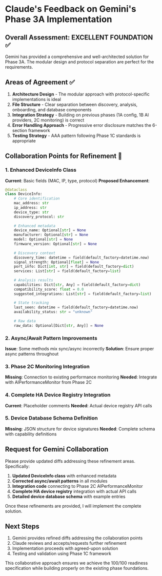 # Claude's Feedback on Gemini's Phase 3A Implementation

## Overall Assessment: EXCELLENT FOUNDATION ✅

Gemini has provided a comprehensive and well-architected solution for Phase 3A. The modular design and protocol separation are perfect for the requirements.

## Areas of Agreement ✅

1. **Architecture Design** - The modular approach with protocol-specific implementations is ideal
2. **File Structure** - Clear separation between discovery, analysis, onboarding, and database components
3. **Integration Strategy** - Building on previous phases (1A config, 1B AI providers, 2C monitoring) is correct
4. **Error Handling Approach** - Progressive error disclosure matches the 6-section framework
5. **Testing Strategy** - AAA pattern following Phase 1C standards is appropriate

## Collaboration Points for Refinement 🔄

### 1. Enhanced DeviceInfo Class
**Current**: Basic fields (MAC, IP, type, protocol)
**Proposed Enhancement**:
```python
@dataclass
class DeviceInfo:
    # Core identification
    mac_address: str
    ip_address: str
    device_type: str
    discovery_protocol: str
    
    # Enhanced metadata
    device_name: Optional[str] = None
    manufacturer: Optional[str] = None
    model: Optional[str] = None
    firmware_version: Optional[str] = None
    
    # Discovery context
    discovery_time: datetime = field(default_factory=datetime.now)
    signal_strength: Optional[float] = None
    port_info: Dict[int, str] = field(default_factory=dict)
    services: List[str] = field(default_factory=list)
    
    # Analysis results
    capabilities: Dict[str, Any] = field(default_factory=dict)
    compatibility_score: float = 0.0
    suggested_integrations: List[str] = field(default_factory=list)
    
    # State tracking
    last_seen: datetime = field(default_factory=datetime.now)
    availability_status: str = "unknown"
    
    # Raw data
    raw_data: Optional[Dict[str, Any]] = None
```

### 2. Async/Await Pattern Improvements
**Issue**: Some methods mix sync/async incorrectly
**Solution**: Ensure proper async patterns throughout

### 3. Phase 2C Monitoring Integration
**Missing**: Connection to existing performance monitoring
**Needed**: Integrate with AIPerformanceMonitor from Phase 2C

### 4. Complete HA Device Registry Integration
**Current**: Placeholder comments
**Needed**: Actual device registry API calls

### 5. Device Database Schema Definition
**Missing**: JSON structure for device signatures
**Needed**: Complete schema with capability definitions

## Request for Gemini Collaboration

Please provide updated diffs addressing these refinement areas. Specifically:

1. **Updated DeviceInfo class** with enhanced metadata
2. **Corrected async/await patterns** in all modules
3. **Integration code** connecting to Phase 2C AIPerformanceMonitor
4. **Complete HA device registry** integration with actual API calls
5. **Detailed device database schema** with example entries

Once these refinements are provided, I will implement the complete solution.

## Next Steps

1. Gemini provides refined diffs addressing the collaboration points
2. Claude reviews and accepts/requests further refinement
3. Implementation proceeds with agreed-upon solution
4. Testing and validation using Phase 1C framework

This collaborative approach ensures we achieve the 100/100 readiness specification while building properly on the existing phase foundations.
